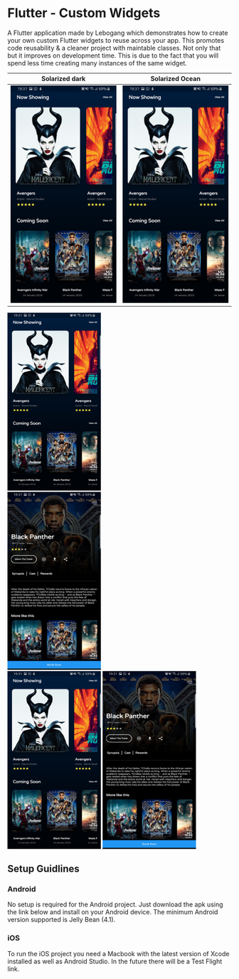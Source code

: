 # Flutter - Custom Widgets

A Flutter application made by Lebogang which demonstrates how to create your own custom Flutter widgets to reuse across your app. This promotes code reusability & a cleaner project with maintable classes. Not only that but it improves on development time. This is due to the fact that you will spend less time creating many instances of the same widget.

Solarized dark             |  Solarized Ocean
:-------------------------:|:-------------------------:
![](https://github.com/Lebogang95/Flutter-Custom-Widgets/blob/master/images/SC1.jpg)  |  ![](https://github.com/Lebogang95/Flutter-Custom-Widgets/blob/master/images/SC1.jpg)

<div class="row">
  <div class="column">
    <img src="https://github.com/Lebogang95/Flutter-Custom-Widgets/blob/master/images/SC1.jpg" alt="Snow" width="210" height="400">
  </div>
  <div class="column">
    <img src="https://github.com/Lebogang95/Flutter-Custom-Widgets/blob/master/images/SC2.jpg" alt="Forest" width="210" height="400">
  </div>
</div>

<img src="https://github.com/Lebogang95/Flutter-Custom-Widgets/blob/master/images/SC1.jpg"  width="210" height="400">
<img src="https://github.com/Lebogang95/Flutter-Custom-Widgets/blob/master/images/SC2.jpg"  width="210" height="400">

## Setup Guidlines
### Android

No setup is required for the Android project. Just download the apk using the link below and install on your Android device. The minimum Android version supported is Jelly Bean (4.1).

### iOS

To run the iOS project you need a Macbook with the latest version of Xcode installed as well as Android Studio. In the future there will be a Test Flight link.

